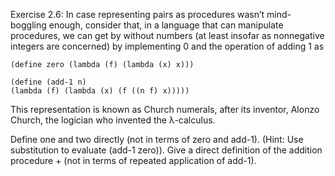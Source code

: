 Exercise 2.6: In case representing pairs as procedures wasn’t mind-boggling enough, consider that, in a language that can manipulate procedures, we can get by without numbers (at least insofar as nonnegative integers are concerned) by implementing 0 and the operation of adding 1 as
```
(define zero (lambda (f) (lambda (x) x)))

(define (add-1 n)
(lambda (f) (lambda (x) (f ((n f) x)))))
```
This representation is known as Church numerals, after its inventor, Alonzo Church, the logician who invented the λ-calculus.

Define one and two directly (not in terms of zero and add-1). (Hint: Use substitution to evaluate (add-1 zero)). Give a direct definition of the addition procedure + (not in terms of repeated application of add-1).